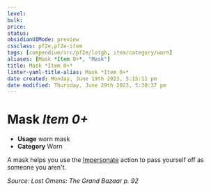 ```yaml
---
level:
bulk:
price:
status:
obsidianUIMode: preview
cssclass: pf2e,pf2e-item
tags: [compendium/src/pf2e/lotgb, item/category/worn]
aliases: [Mask *Item 0+*, "Mask"]
title: Mask *Item 0+*
linter-yaml-title-alias: Mask *Item 0+*
date created: Monday, June 19th 2023, 5:15:11 pm
date modified: Thursday, June 29th 2023, 5:30:37 pm
---
```


# Mask *Item 0+*

- **Usage** worn mask
- **Category** Worn

A mask helps you use the [Impersonate](rules/actions/impersonate.md) action to pass yourself off as someone you aren't.

*Source: Lost Omens: The Grand Bazaar p. 92*
